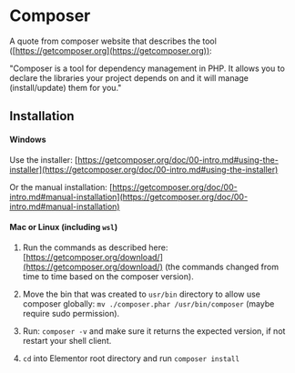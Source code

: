 # Composer

A quote from composer website that describes the tool ([https://getcomposer.org](https://getcomposer.org)):

"Composer is a tool for dependency management in PHP. It allows you to declare the libraries your project depends on and it will manage (install/update) them for you."

## Installation

#### Windows
Use the installer: 
[https://getcomposer.org/doc/00-intro.md#using-the-installer](https://getcomposer.org/doc/00-intro.md#using-the-installer) 

Or the manual installation: 
[https://getcomposer.org/doc/00-intro.md#manual-installation](https://getcomposer.org/doc/00-intro.md#manual-installation)

#### Mac or Linux (including `wsl`)

1. Run the commands as described here: [https://getcomposer.org/download/](https://getcomposer.org/download/) (the commands changed from time to time based on the composer version).

2. Move the bin that was created to `usr/bin` directory to allow use composer globally: `mv ./composer.phar /usr/bin/composer` (maybe require sudo permission).

3. Run: `composer -v` and make sure it returns the expected version, if not restart your shell client.

4. `cd` into Elementor root directory and run `composer install`
